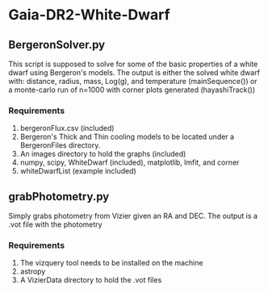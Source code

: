 # Gaia-DR2-White-Dwarf

## BergeronSolver.py
This script is supposed to solve for some of the basic properties of a white dwarf using Bergeron's models. The output is either the solved white dwarf with: distance, radius, mass, Log(g), and temperature (mainSequence()) or a monte-carlo run of n=1000 with corner plots generated (hayashiTrack())

### Requirements
1. bergeronFlux.csv (included)
2. Bergeron's Thick and Thin cooling models to be located under a BergeronFiles directory.
3. An images directory to hold the graphs (included)
4. numpy, scipy, WhiteDwarf (included), matplotlib, lmfit, and corner
5. whiteDwarfList (example included)


## grabPhotometry.py
Simply grabs photometry from Vizier given an RA and DEC. The output is a .vot file with the photometry

### Requirements
1. The vizquery tool needs to be installed on the machine
2. astropy
3. A VizierData directory to hold the .vot files
